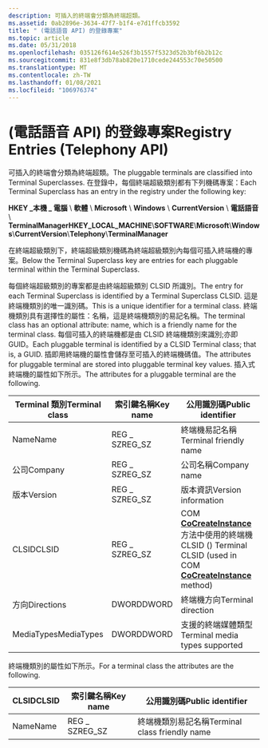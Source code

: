 ```yaml
---
description: 可插入的終端會分類為終端超類。
ms.assetid: 0ab2896e-3634-47f7-b1f4-e7d1ffcb3592
title: " (電話語音 API) 的登錄專案"
ms.topic: article
ms.date: 05/31/2018
ms.openlocfilehash: 035126f614e526f3b1557f5323d52b3bf6b2b12c
ms.sourcegitcommit: 831e8f3db78ab820e1710cede244553c70e50500
ms.translationtype: MT
ms.contentlocale: zh-TW
ms.lasthandoff: 01/08/2021
ms.locfileid: "106976374"
---
```

# <a name="registry-entries-telephony-api"></a><span data-ttu-id="7426d-103"> (電話語音 API) 的登錄專案</span><span class="sxs-lookup"><span data-stu-id="7426d-103">Registry Entries (Telephony API)</span></span>

<span data-ttu-id="7426d-104">可插入的終端會分類為終端超類。</span><span class="sxs-lookup"><span data-stu-id="7426d-104">The pluggable terminals are classified into Terminal Superclasses.</span></span> <span data-ttu-id="7426d-105">在登錄中，每個終端超級類別都有下列機碼專案：</span><span class="sxs-lookup"><span data-stu-id="7426d-105">Each Terminal Superclass has an entry in the registry under the following key:</span></span>

<span data-ttu-id="7426d-106">**HKEY \_本機 \_ 電腦** \\ **軟體** \\ **Microsoft** \\ **Windows** \\ **CurrentVersion** \\ **電話語音** \\ **TerminalManager**</span><span class="sxs-lookup"><span data-stu-id="7426d-106">**HKEY\_LOCAL\_MACHINE**\\**SOFTWARE**\\**Microsoft**\\**Windows**\\**CurrentVersion**\\**Telephony**\\**TerminalManager**</span></span>

<span data-ttu-id="7426d-107">在終端超級類別下，終端超級類別機碼為終端超級類別內每個可插入終端機的專案。</span><span class="sxs-lookup"><span data-stu-id="7426d-107">Below the Terminal Superclass key are entries for each pluggable terminal within the Terminal Superclass.</span></span>

<span data-ttu-id="7426d-108">每個終端超級類別的專案都是由終端超級類別 CLSID 所識別。</span><span class="sxs-lookup"><span data-stu-id="7426d-108">The entry for each Terminal Superclass is identified by a Terminal Superclass CLSID.</span></span> <span data-ttu-id="7426d-109">這是終端機類別的唯一識別碼。</span><span class="sxs-lookup"><span data-stu-id="7426d-109">This is a unique identifier for a terminal class.</span></span> <span data-ttu-id="7426d-110">終端機類別具有選擇性的屬性：名稱，這是終端機類別的易記名稱。</span><span class="sxs-lookup"><span data-stu-id="7426d-110">The terminal class has an optional attribute: name, which is a friendly name for the terminal class.</span></span> <span data-ttu-id="7426d-111">每個可插入的終端機都是由 CLSID 終端機類別來識別;亦即 GUID。</span><span class="sxs-lookup"><span data-stu-id="7426d-111">Each pluggable terminal is identified by a CLSID Terminal class; that is, a GUID.</span></span> <span data-ttu-id="7426d-112">插即用終端機的屬性會儲存至可插入的終端機碼值。</span><span class="sxs-lookup"><span data-stu-id="7426d-112">The attributes for pluggable terminal are stored into pluggable terminal key values.</span></span> <span data-ttu-id="7426d-113">插入式終端機的屬性如下所示。</span><span class="sxs-lookup"><span data-stu-id="7426d-113">The attributes for a pluggable terminal are the following.</span></span>



| <span data-ttu-id="7426d-114">Terminal 類別</span><span class="sxs-lookup"><span data-stu-id="7426d-114">Terminal class</span></span> | <span data-ttu-id="7426d-115">索引鍵名稱</span><span class="sxs-lookup"><span data-stu-id="7426d-115">Key name</span></span> | <span data-ttu-id="7426d-116">公用識別碼</span><span class="sxs-lookup"><span data-stu-id="7426d-116">Public identifier</span></span>                                                                 |
|----------------|----------|-----------------------------------------------------------------------------------|
| <span data-ttu-id="7426d-117">Name</span><span class="sxs-lookup"><span data-stu-id="7426d-117">Name</span></span>           | <span data-ttu-id="7426d-118">REG \_ SZ</span><span class="sxs-lookup"><span data-stu-id="7426d-118">REG\_SZ</span></span>  | <span data-ttu-id="7426d-119">終端機易記名稱</span><span class="sxs-lookup"><span data-stu-id="7426d-119">Terminal friendly name</span></span>                                                            |
| <span data-ttu-id="7426d-120">公司</span><span class="sxs-lookup"><span data-stu-id="7426d-120">Company</span></span>        | <span data-ttu-id="7426d-121">REG \_ SZ</span><span class="sxs-lookup"><span data-stu-id="7426d-121">REG\_SZ</span></span>  | <span data-ttu-id="7426d-122">公司名稱</span><span class="sxs-lookup"><span data-stu-id="7426d-122">Company name</span></span>                                                                      |
| <span data-ttu-id="7426d-123">版本</span><span class="sxs-lookup"><span data-stu-id="7426d-123">Version</span></span>        | <span data-ttu-id="7426d-124">REG \_ SZ</span><span class="sxs-lookup"><span data-stu-id="7426d-124">REG\_SZ</span></span>  | <span data-ttu-id="7426d-125">版本資訊</span><span class="sxs-lookup"><span data-stu-id="7426d-125">Version information</span></span>                                                               |
| <span data-ttu-id="7426d-126">CLSID</span><span class="sxs-lookup"><span data-stu-id="7426d-126">CLSID</span></span>          | <span data-ttu-id="7426d-127">REG \_ SZ</span><span class="sxs-lookup"><span data-stu-id="7426d-127">REG\_SZ</span></span>  | <span data-ttu-id="7426d-128">COM [**CoCreateInstance**](/windows/win32/api/combaseapi/nf-combaseapi-cocreateinstance) 方法中使用的終端機 CLSID () </span><span class="sxs-lookup"><span data-stu-id="7426d-128">Terminal CLSID (used in COM [**CoCreateInstance**](/windows/win32/api/combaseapi/nf-combaseapi-cocreateinstance) method)</span></span> |
| <span data-ttu-id="7426d-129">方向</span><span class="sxs-lookup"><span data-stu-id="7426d-129">Directions</span></span>     | <span data-ttu-id="7426d-130">DWORD</span><span class="sxs-lookup"><span data-stu-id="7426d-130">DWORD</span></span>    | <span data-ttu-id="7426d-131">終端機方向</span><span class="sxs-lookup"><span data-stu-id="7426d-131">Terminal direction</span></span>                                                                |
| <span data-ttu-id="7426d-132">MediaTypes</span><span class="sxs-lookup"><span data-stu-id="7426d-132">MediaTypes</span></span>     | <span data-ttu-id="7426d-133">DWORD</span><span class="sxs-lookup"><span data-stu-id="7426d-133">DWORD</span></span>    | <span data-ttu-id="7426d-134">支援的終端媒體類型</span><span class="sxs-lookup"><span data-stu-id="7426d-134">Terminal media types supported</span></span>                                                    |



 

<span data-ttu-id="7426d-135">終端機類別的屬性如下所示。</span><span class="sxs-lookup"><span data-stu-id="7426d-135">For a terminal class the attributes are the following.</span></span>



| <span data-ttu-id="7426d-136">CLSID</span><span class="sxs-lookup"><span data-stu-id="7426d-136">CLSID</span></span> | <span data-ttu-id="7426d-137">索引鍵名稱</span><span class="sxs-lookup"><span data-stu-id="7426d-137">Key name</span></span> | <span data-ttu-id="7426d-138">公用識別碼</span><span class="sxs-lookup"><span data-stu-id="7426d-138">Public identifier</span></span>            |
|-------|----------|------------------------------|
| <span data-ttu-id="7426d-139">Name</span><span class="sxs-lookup"><span data-stu-id="7426d-139">Name</span></span>  | <span data-ttu-id="7426d-140">REG \_ SZ</span><span class="sxs-lookup"><span data-stu-id="7426d-140">REG\_SZ</span></span>  | <span data-ttu-id="7426d-141">終端機類別易記名稱</span><span class="sxs-lookup"><span data-stu-id="7426d-141">Terminal class friendly name</span></span> |



 

 

 
